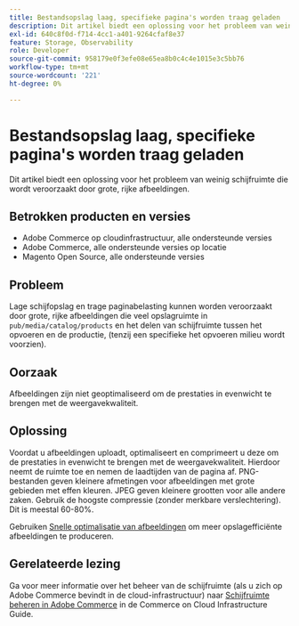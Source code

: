 ```yaml
---
title: Bestandsopslag laag, specifieke pagina's worden traag geladen
description: Dit artikel biedt een oplossing voor het probleem van weinig schijfruimte die wordt veroorzaakt door grote, rijke afbeeldingen.
exl-id: 640c8f0d-f714-4cc1-a401-9264cfaf8e37
feature: Storage, Observability
role: Developer
source-git-commit: 958179e0f3efe08e65ea8b0c4c4e1015e3c5bb76
workflow-type: tm+mt
source-wordcount: '221'
ht-degree: 0%

---
```


# Bestandsopslag laag, specifieke pagina&#39;s worden traag geladen

Dit artikel biedt een oplossing voor het probleem van weinig schijfruimte die wordt veroorzaakt door grote, rijke afbeeldingen.

## Betrokken producten en versies

* Adobe Commerce op cloudinfrastructuur, alle ondersteunde versies
* Adobe Commerce, alle ondersteunde versies op locatie
* Magento Open Source, alle ondersteunde versies

## Probleem

Lage schijfopslag en trage paginabelasting kunnen worden veroorzaakt door grote, rijke afbeeldingen die veel opslagruimte in `pub/media/catalog/products` en het delen van schijfruimte tussen het opvoeren en de productie, (tenzij een specifieke het opvoeren milieu wordt voorzien).

## Oorzaak

Afbeeldingen zijn niet geoptimaliseerd om de prestaties in evenwicht te brengen met de weergavekwaliteit.

## Oplossing

Voordat u afbeeldingen uploadt, optimaliseert en comprimeert u deze om de prestaties in evenwicht te brengen met de weergavekwaliteit. Hierdoor neemt de ruimte toe en nemen de laadtijden van de pagina af. PNG-bestanden geven kleinere afmetingen voor afbeeldingen met grote gebieden met effen kleuren. JPEG geven kleinere grootten voor alle andere zaken. Gebruik de hoogste compressie (zonder merkbare verslechtering). Dit is meestal 60-80%.

Gebruiken [Snelle optimalisatie van afbeeldingen](https://experienceleague.adobe.com/docs/commerce-cloud-service/user-guide/cdn/fastly-image-optimization.html) om meer opslagefficiënte afbeeldingen te produceren.

## Gerelateerde lezing

Ga voor meer informatie over het beheer van de schijfruimte (als u zich op Adobe Commerce bevindt in de cloud-infrastructuur) naar [Schijfruimte beheren in Adobe Commerce](https://experienceleague.adobe.com/docs/commerce-cloud-service/user-guide/develop/storage/manage-disk-space.html) in de Commerce on Cloud Infrastructure Guide.
